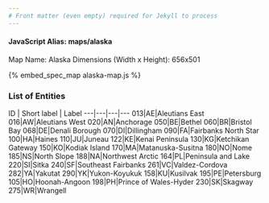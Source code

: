 ```yaml
---
# Front matter (even empty) required for Jekyll to process
---
```


#### JavaScript Alias: maps/alaska

Map Name: Alaska
Dimensions (Width x Height): 656x501



{% embed_spec_map alaska-map.js %}

### List of Entities

ID | Short label | Label
---|---|---|---
013|AE|Aleutians East
016|AW|Aleutians West
020|AN|Anchorage
050|BE|Bethel
060|BR|Bristol Bay
068|DE|Denali Borough
070|DI|Dillingham
090|FA|Fairbanks North Star
100|HA|Haines
110|JU|Juneau
122|KE|Kenai Peninsula
130|KG|Ketchikan Gateway
150|KO|Kodiak Island
170|MA|Matanuska-Susitna
180|NO|Nome
185|NS|North Slope
188|NA|Northwest Arctic
164|PL|Peninsula and Lake
220|SI|Sitka
240|SF|Southeast Fairbanks
261|VC|Valdez-Cordova
282|YA|Yakutat
290|YK|Yukon-Koyukuk
158|KU|Kusilvak
195|PE|Petersburg
105|HO|Hoonah-Angoon
198|PH|Prince of Wales-Hyder
230|SK|Skagway
275|WR|Wrangell